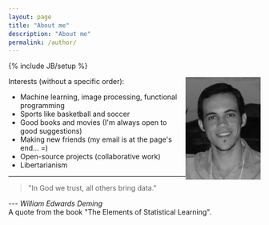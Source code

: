 ```yaml
---
layout: page
title: "About me"
description: "About me"
permalink: /author/
---
```

{% include JB/setup %}

<img src="/images/avatar5.jpg" width="150" align="right">

Interests (without a specific order):

* Machine learning, image processing, functional programming
* Sports like basketball and soccer
* Good books and movies (I'm always open to good suggestions)
* Making new friends (my email is at the page's end... =)
* Open-source projects (collaborative work)
* Libertarianism 


- - -

> "In God we trust, all others bring data."

--- *William Edwards Deming* <br>
A quote from the book "The Elements of Statistical Learning".
